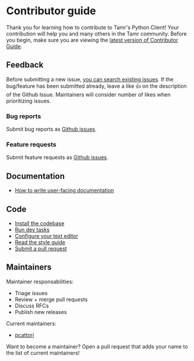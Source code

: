 # Contributor guide

Thank you for learning how to contribute to Tamr's Python Client!
Your contribution will help you and many others in the Tamr community.
Before you begin, make sure you are viewing the [latest version of Contributor Guide](https://tamr-client.readthedocs.io/en/latest/contributor-guide.html).

## Feedback

Before submitting a new issue, [you can search existing issues](https://github.com/Datatamer/tamr-client/issues?q=is%3Aissue).
If the bug/feature has been submitted already, leave a like 👍 on the description of the Github Issue.
Maintainers will consider number of likes when prioritizing issues.

### Bug reports
Submit bug reports as [Github issues](https://github.com/Datatamer/tamr-client/issues/new/choose).

### Feature requests
Submit feature requests as [Github issues](https://github.com/Datatamer/tamr-client/issues/new/choose).

## Documentation

* [How to write user-facing documentation](contributor-guide/how-to-write-docs)

## Code
* [Install the codebase](contributor-guide/install)
* [Run dev tasks](contributor-guide/dev-tasks)
* [Configure your text editor](contributor-guide/text-editor)
* [Read the style guide](contributor-guide/style-guide)
* [Submit a pull request](contributor-guide/pull-request)


## Maintainers

Maintainer responsabilities:
- Triage issues
- Review + merge pull requests
- Discuss RFCs
- Publish new releases

Current maintainers:
- [pcattori](https://github.com/pcattori)

Want to become a maintainer?
Open a pull request that adds your name to the list of current maintainers!